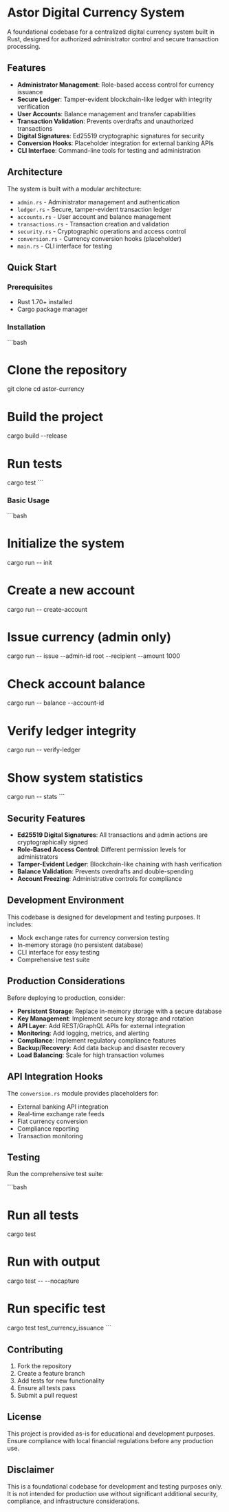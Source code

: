 # Astor Digital Currency System

A foundational codebase for a centralized digital currency system built in Rust, designed for authorized administrator control and secure transaction processing.

## Features

- **Administrator Management**: Role-based access control for currency issuance
- **Secure Ledger**: Tamper-evident blockchain-like ledger with integrity verification
- **User Accounts**: Balance management and transfer capabilities
- **Transaction Validation**: Prevents overdrafts and unauthorized transactions
- **Digital Signatures**: Ed25519 cryptographic signatures for security
- **Conversion Hooks**: Placeholder integration for external banking APIs
- **CLI Interface**: Command-line tools for testing and administration

## Architecture

The system is built with a modular architecture:

- `admin.rs` - Administrator management and authentication
- `ledger.rs` - Secure, tamper-evident transaction ledger
- `accounts.rs` - User account and balance management
- `transactions.rs` - Transaction creation and validation
- `security.rs` - Cryptographic operations and access control
- `conversion.rs` - Currency conversion hooks (placeholder)
- `main.rs` - CLI interface for testing

## Quick Start

### Prerequisites

- Rust 1.70+ installed
- Cargo package manager

### Installation

\`\`\`bash
# Clone the repository
git clone <repository-url>
cd astor-currency

# Build the project
cargo build --release

# Run tests
cargo test
\`\`\`

### Basic Usage

\`\`\`bash
# Initialize the system
cargo run -- init

# Create a new account
cargo run -- create-account

# Issue currency (admin only)
cargo run -- issue --admin-id root --recipient <account-id> --amount 1000

# Check account balance
cargo run -- balance --account-id <account-id>

# Verify ledger integrity
cargo run -- verify-ledger

# Show system statistics
cargo run -- stats
\`\`\`

## Security Features

- **Ed25519 Digital Signatures**: All transactions and admin actions are cryptographically signed
- **Role-Based Access Control**: Different permission levels for administrators
- **Tamper-Evident Ledger**: Blockchain-like chaining with hash verification
- **Balance Validation**: Prevents overdrafts and double-spending
- **Account Freezing**: Administrative controls for compliance

## Development Environment

This codebase is designed for development and testing purposes. It includes:

- Mock exchange rates for currency conversion testing
- In-memory storage (no persistent database)
- CLI interface for easy testing
- Comprehensive test suite

## Production Considerations

Before deploying to production, consider:

- **Persistent Storage**: Replace in-memory storage with a secure database
- **Key Management**: Implement secure key storage and rotation
- **API Layer**: Add REST/GraphQL APIs for external integration
- **Monitoring**: Add logging, metrics, and alerting
- **Compliance**: Implement regulatory compliance features
- **Backup/Recovery**: Add data backup and disaster recovery
- **Load Balancing**: Scale for high transaction volumes

## API Integration Hooks

The `conversion.rs` module provides placeholders for:

- External banking API integration
- Real-time exchange rate feeds
- Fiat currency conversion
- Compliance reporting
- Transaction monitoring

## Testing

Run the comprehensive test suite:

\`\`\`bash
# Run all tests
cargo test

# Run with output
cargo test -- --nocapture

# Run specific test
cargo test test_currency_issuance
\`\`\`

## Contributing

1. Fork the repository
2. Create a feature branch
3. Add tests for new functionality
4. Ensure all tests pass
5. Submit a pull request

## License

This project is provided as-is for educational and development purposes. Ensure compliance with local financial regulations before any production use.

## Disclaimer

This is a foundational codebase for development and testing purposes only. It is not intended for production use without significant additional security, compliance, and infrastructure considerations.
